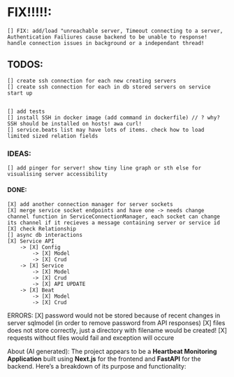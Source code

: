 # FIX!!!!!:
    [] FIX: add/load "unreachable server, Timeout connecting to a server, Authentication Failiures cause backend to be unable to response! handle connection issues in background or a independant thread!

## TODOS:
    [] create ssh connection for each new creating servers
    [] create ssh connection for each in db stored servers on service start up


    [] add tests
    [] install SSH in docker image (add command in dockerfile) // ? why? SSH should be installed on hosts! awa curl!
    [] service.beats list may have lots of items. check how to load limited sized relation fields


### IDEAS:
    [] add pinger for server! show tiny line graph or sth else for visualising server accessibility


#### DONE:        
    [X] add another connection manager for server sockets
    [X] merge service socket endpoints and have one -> needs change channel function in ServiceConnectionManager, each socket can change its channel if it recieves a message containing server or service id
    [X] check Relationship
    [] async db interactions
    [X] Service API
        -> [X] Config
            -> [X] Model
            -> [X] Crud
        -> [X] Service
            -> [X] Model
            -> [X] Crud
            -> [X] API UPDATE
        -> [X] Beat
            -> [X] Model
            -> [X] Crud
ERRORS:
    [X] password would not be stored because of recent changes in server sqlmodel (in order to remove password from API responses)
    [X] files does not store correctly, just a directory with filename would be created!
    [X] requests without files would fail and exception will occure


About (AI generated):
The project appears to be a **Heartbeat Monitoring Application** built using **Next.js** for the frontend and **FastAPI** for the backend. Here’s a breakdown of its purpose and functionality:

